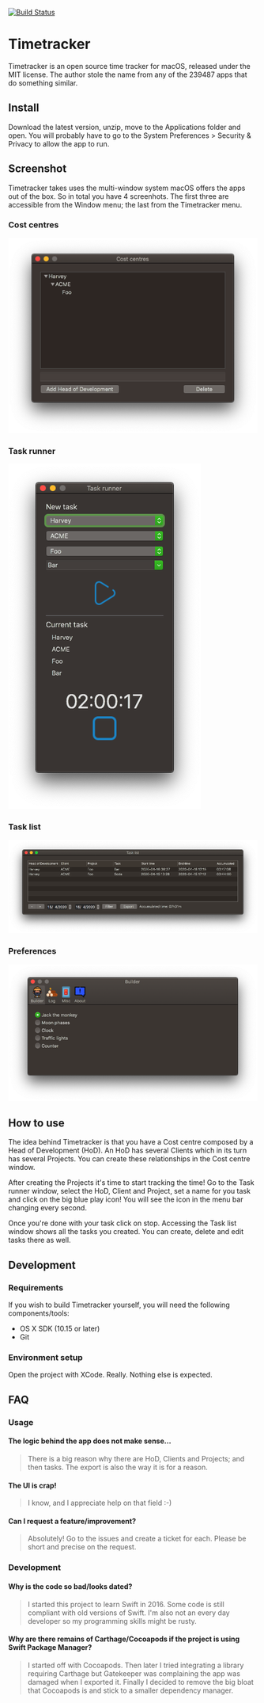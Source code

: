 [![Build Status](https://travis-ci.org/mribeiro/Timetracker.svg?branch=master)](https://travis-ci.org/mribeiro/Timetracker)

# Timetracker

Timetracker is an open source time tracker for macOS, released under the MIT license. The author stole the name from any of the 239487 apps that do something similar.

## Install

Download the latest version, unzip, move to the Applications folder and open. You will probably have to go to the System Preferences > Security & Privacy to allow the app to run.

## Screenshot

Timetracker takes uses the multi-window system macOS offers the apps out of the box. So in total you have 4 screenhots. The first three are accessible from the Window menu; the last from the Timetracker menu.

### Cost centres
![](assets/screenshots/costcentres.png)

### Task runner
![](assets/screenshots/taskrunner.png)

### Task list
![](assets/screenshots/tasklist.png)

### Preferences
![](assets/screenshots/preferences.png)

## How to use 

The idea behind Timetracker is that you have a Cost centre composed by a Head of Development (HoD). An HoD has several Clients which in its turn has several Projects. You can create these relationships in the Cost centre window.

After creating the Projects it's time to start tracking the time! Go to the Task runner window, select the HoD, Client and Project, set a name for you task and click on the big blue play icon! You will see the icon in the menu bar changing every second.

Once you're done with your task click on stop. Accessing the Task list window shows all the tasks you created. You can create, delete and edit tasks there as well.

## Development

### Requirements

If you wish to build Timetracker yourself, you will need the following components/tools:

* OS X SDK (10.15 or later)
* Git

### Environment setup

Open the project with XCode. Really. Nothing else is expected.

## FAQ

### Usage

#### The logic behind the app does not make sense...
> There is a big reason why there are HoD, Clients and Projects; and then tasks. The export is also the way it is for a reason.

#### The UI is crap!
> I know, and I appreciate help on that field :-)

#### Can I request a feature/improvement?
> Absolutely! Go to the issues and create a ticket for each. Please be short and precise on the request. 

### Development

#### Why is the code so bad/looks dated?
> I started this project to learn Swift in 2016. Some code is still compliant with old versions of Swift.
> I'm also not an every day developer so my programming skills might be rusty.

#### Why are there remains of Carthage/Cocoapods if the project is using Swift Package Manager?
> I started off with Cocoapods. Then later I tried integrating a library requiring Carthage but Gatekeeper was complaining the app was damaged when I exported it.
> Finally I decided to remove the big bloat that Cocoapods is and stick to a smaller dependency manager.
